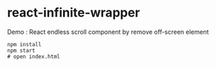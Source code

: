# react-infinite-wrapper

Demo : React endless scroll component by remove off-screen element


```
npm install
npm start
# open index.html
```
